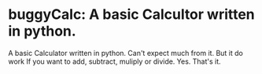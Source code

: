 # buggyCalc: A basic Calcultor written in python.
A basic Calculator written in python.
Can't expect much from it. But it do  work If you want to add, subtract, muliply or divide. Yes. That's it.
